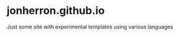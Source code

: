 jonherron.github.io
===================

Just some site with experimental templates using various languages
